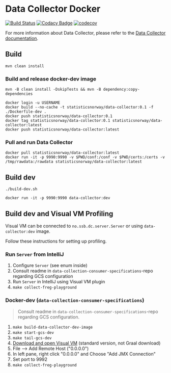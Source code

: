 # Data Collector Docker

[![Build Status](https://drone.prod-bip-ci.ssb.no/api/badges/statisticsnorway/data-collector-docker/status.svg)](https://drone.prod-bip-ci.ssb.no/statisticsnorway/data-collector-docker)
[![Codacy Badge](https://api.codacy.com/project/badge/Grade/fa233ed462d64bbe8093fe134d2175c9)](https://www.codacy.com/manual/oranheim/data-collector-docker?utm_source=github.com&amp;utm_medium=referral&amp;utm_content=statisticsnorway/data-collector-docker&amp;utm_campaign=Badge_Grade)
[![codecov](https://codecov.io/gh/statisticsnorway/data-collector-docker/branch/master/graph/badge.svg)](https://codecov.io/gh/statisticsnorway/data-collector-docker)

For more information about Data Collector, please refer to the [Data Collector documentation](https://github.com/statisticsnorway/data-collector-project).

## Build

`mvn clean install`


### Build and release docker-dev image

```
mvn -B clean install -DskipTests && mvn -B dependency:copy-dependencies
```

```
docker login -u USERNAME
docker build --no-cache -t statisticsnorway/data-collector:0.1 -f ./Dockerfile-dev .
docker push statisticsnorway/data-collector:0.1
docker tag statisticsnorway/data-collector:0.1 statisticsnorway/data-collector:latest
docker push statisticsnorway/data-collector:latest
```

### Pull and run Data Collector

```
docker pull statisticsnorway/data-collector:latest
docker run -it -p 9990:9990 -v $PWD/conf:/conf -v $PWD/certs:/certs -v /tmp/rawdata:/rawdata statisticsnorway/data-collector:latest
```

## Build dev

```
./build-dev.sh

docker run -it -p 9990:9990 data-collector:dev
```

## Build dev and Visual VM Profiling

Visual VM can be connected to `no.ssb.dc.server.Server` or using `data-collector:dev` image.

Follow these instructions for setting up profiling.

### Run `Server` from IntelliJ

1. Configure `Server` (see enum inside)
1. Consult readme in `data-collection-consumer-specifications`-repo regarding GCS configuration
1. Run `Server` in IntelliJ using Visual VM plugin
1. `make collect-freg-playground`

### Docker-dev (`data-collection-consumer-specifications`)

> Consult readme in `data-collection-consumer-specifications`-repo regarding GCS configuration.

1. `make build-data-collector-dev-image`
1. `make start-gcs-dev`
1. `make tail-gcs-dev`
1. [Download and open Visual VM](https://visualvm.github.io/) (standard version, not Graal download)
1. File --> Add Remote Host ("0.0.0.0")
1. In left pane, right click "0.0.0.0" and Choose "Add JMX Connection"
1. Set port to 9992
1. `make collect-freg-playground`

